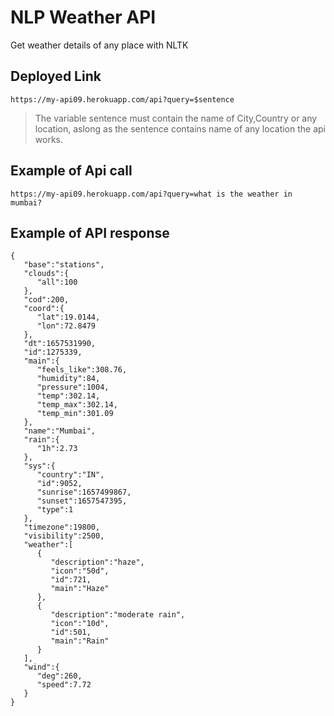 # NLP Weather API

Get weather details of any place with NLTK
## Deployed Link

```
https://my-api09.herokuapp.com/api?query=$sentence
```

> The variable sentence must contain the name of City,Country or any location, aslong as the sentence contains name of any location the api works.

## Example of Api call

```
https://my-api09.herokuapp.com/api?query=what is the weather in mumbai?
```
## Example of API response

```
{
   "base":"stations",
   "clouds":{
      "all":100
   },
   "cod":200,
   "coord":{
      "lat":19.0144,
      "lon":72.8479
   },
   "dt":1657531990,
   "id":1275339,
   "main":{
      "feels_like":308.76,
      "humidity":84,
      "pressure":1004,
      "temp":302.14,
      "temp_max":302.14,
      "temp_min":301.09
   },
   "name":"Mumbai",
   "rain":{
      "1h":2.73
   },
   "sys":{
      "country":"IN",
      "id":9052,
      "sunrise":1657499867,
      "sunset":1657547395,
      "type":1
   },
   "timezone":19800,
   "visibility":2500,
   "weather":[
      {
         "description":"haze",
         "icon":"50d",
         "id":721,
         "main":"Haze"
      },
      {
         "description":"moderate rain",
         "icon":"10d",
         "id":501,
         "main":"Rain"
      }
   ],
   "wind":{
      "deg":260,
      "speed":7.72
   }
}
```
